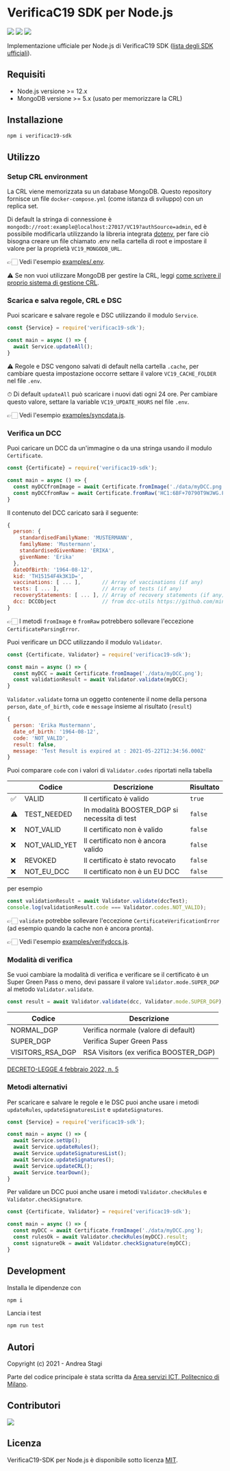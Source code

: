 # VerificaC19 SDK per Node.js

<a href="https://www.npmjs.com/package/verificac19-sdk"><img src="https://img.shields.io/npm/v/verificac19-sdk.svg?logo=npm" /></a>
<img src="https://github.com/italia/verificac19-sdk/actions/workflows/ci.yml/badge.svg" />
<a href="https://codecov.io/gh/italia/verificac19-sdk"><img src="https://codecov.io/gh/italia/verificac19-sdk/branch/master/graph/badge.svg?token=SZ7lyP073V"/></a>

Implementazione ufficiale per Node.js di VerificaC19 SDK ([lista degli SDK ufficiali](https://github.com/ministero-salute/it-dgc-verificac19-sdk-onboarding#lista-librerie)).

## Requisiti

- Node.js versione >= 12.x
- MongoDB versione >= 5.x (usato per memorizzare la CRL)

## Installazione

```sh
npm i verificac19-sdk
```

## Utilizzo

### Setup CRL environment

La CRL viene memorizzata su un database MongoDB. Questo repository fornisce un 
file `docker-compose.yml` (come istanza di sviluppo) con un replica set.

Di default la stringa di connessione è
`mongodb://root:example@localhost:27017/VC19?authSource=admin`, ed è possibile modificarla utilizzando la libreria integrata [dotenv](https://www.npmjs.com/package/dotenv), per fare ciò bisogna creare un file chiamato .env nella cartella di root e impostare il valore per la proprietà `VC19_MONGODB_URL`.

👉🏻  Vedi l'esempio [examples/.env](https://github.com/italia/verificac19-sdk/blob/master/examples/.env).

⚠️ Se non vuoi utilizzare MongoDB per gestire la CRL, 
leggi [come scrivere il proprio sistema di gestione CRL](https://github.com/italia/verificac19-sdk/blob/master/docs/it/CUSTOM_CRL.md).

### Scarica e salva regole, CRL e DSC

Puoi scaricare e salvare regole e DSC utilizzando il modulo `Service`.

```js
const {Service} = require('verificac19-sdk');

const main = async () => {
  await Service.updateAll();
}
```

⚠️ Regole e DSC vengono salvati di default nella cartella `.cache`, 
per cambiare questa impostazione occorre settare il valore `VC19_CACHE_FOLDER` nel file `.env`.

⏱ Di default `updateAll` può scaricare i nuovi dati ogni 24 ore.
Per cambiare questo valore, settare la variable `VC19_UPDATE_HOURS` nel file `.env`.

👉🏻  Vedi l'esempio [examples/syncdata.js](https://github.com/italia/verificac19-sdk/blob/master/examples/syncdata.js).

### Verifica un DCC

Puoi caricare un DCC da un'immagine o da una stringa usando il modulo `Certificate`.

```js
const {Certificate} = require('verificac19-sdk');

const main = async () => {
  const myDCCfromImage = await Certificate.fromImage('./data/myDCC.png');
  const myDCCfromRaw = await Certificate.fromRaw('HC1:6BF+70790T9WJWG.FKY*4GO0.O1CV2...etc..');
}
```

Il contenuto del DCC caricato sarà il seguente:

```js
{
  person: {
    standardisedFamilyName: 'MUSTERMANN',
    familyName: 'Mustermann',
    standardisedGivenName: 'ERIKA',
    givenName: 'Erika'
  },
  dateOfBirth: '1964-08-12',
  kid: 'TH15154F4k3K1D=',
  vaccinations: [ ... ],       // Array of vaccinations (if any)
  tests: [ ... ],              // Array of tests (if any)
  recoveryStatements: [ ... ], // Array of recovery statements (if any)
  dcc: DCCObject               // from dcc-utils https://github.com/ministero-salute/dcc-utils
}
```

👉🏻 I metodi `fromImage` e `fromRaw` potrebbero sollevare l'eccezione 
`CertificateParsingError`.

Puoi verificare un DCC utilizzando il modulo `Validator`.

```js
const {Certificate, Validator} = require('verificac19-sdk');

const main = async () => {
  const myDCC = await Certificate.fromImage('./data/myDCC.png');
  const validationResult = await Validator.validate(myDCC);
}
```

`Validator.validate` torna un oggetto contenente il nome della persona `person`,
`date_of_birth`, `code` e `message` insieme al risultato (`result`)

```js
{
  person: 'Erika Mustermann',
  date_of_birth: '1964-08-12',
  code: 'NOT_VALID',
  result: false,
  message: 'Test Result is expired at : 2021-05-22T12:34:56.000Z'
}
```

Puoi comparare `code` con i valori di `Validator.codes` riportati nella tabella

| | Codice          | Descrizione                                   | Risultato |
|-| --------------- | --------------------------------------------- | --------- |
|✅| VALID           | Il certificato è valido                       | `true` |
|⚠️| TEST_NEEDED     | In modalità BOOSTER_DGP si necessita di test  | `false` |
|❌| NOT_VALID       | Il certificato non è valido                   | `false` |
|❌| NOT_VALID_YET   | Il certificato non è ancora valido            | `false` | 
|❌| REVOKED         | Il certificato è stato revocato               | `false` |
|❌| NOT_EU_DCC      | Il certificato non è un EU DCC                | `false` |

per esempio 

```js
const validationResult = await Validator.validate(dccTest);
console.log(validationResult.code === Validator.codes.NOT_VALID);
```

👉🏻 `validate` potrebbe sollevare l'eccezione `CertificateVerificationError` (ad
esempio quando la cache non è ancora pronta).

👉🏻  Vedi l'esempio [examples/verifydccs.js](https://github.com/italia/verificac19-sdk/blob/master/examples/verifydccs.js).

### Modalità di verifica

Se vuoi cambiare la modalità di verifica e verificare se il certificato è un 
Super Green Pass o meno, devi passare il valore `Validator.mode.SUPER_DGP` al
metodo `Validator.validate`.

```js
const result = await Validator.validate(dcc, Validator.mode.SUPER_DGP);
```

| Codice         | Descrizione                              |
| -------------- | ---------------------------------------- |
| NORMAL_DGP     | Verifica normale (valore di default)     |
| SUPER_DGP      | Verifica Super Green Pass                | 
| VISITORS_RSA_DGP | RSA Visitors (ex verifica BOOSTER_DGP) | 

[DECRETO-LEGGE 4 febbraio 2022, n. 5](https://www.gazzettaufficiale.it/eli/id/2022/02/04/22G00014/sg)

### Metodi alternativi

Per scaricare e salvare le regole e le DSC puoi anche usare i metodi
`updateRules`, `updateSignaturesList` e `updateSignatures`.

```js
const {Service} = require('verificac19-sdk');

const main = async () => {
  await Service.setUp();
  await Service.updateRules();
  await Service.updateSignaturesList();
  await Service.updateSignatures();
  await Service.updateCRL();
  await Service.tearDown();
}
```

Per validare un DCC puoi anche usare i metodi `Validator.checkRules` e 
`Validator.checkSignature`.

```js
const {Certificate, Validator} = require('verificac19-sdk');

const main = async () => {
  const myDCC = await Certificate.fromImage('./data/myDCC.png');
  const rulesOk = await Validator.checkRules(myDCC).result;
  const signatureOk = await Validator.checkSignature(myDCC);
}
```

## Development

Installa le dipendenze con

```sh
npm i
```

Lancia i test

```sh
npm run test
```

## Autori
Copyright (c) 2021 - Andrea Stagi

Parte del codice principale è stata scritta da [Area servizi ICT, Politecnico di Milano](https://www.ict.polimi.it/).

## Contributori

<a href="https://github.com/italia/verificac19-sdk">
  <img
  src="https://contributors-img.web.app/image?repo=italia/verificac19-sdk"
  />
</a>

## Licenza
VerificaC19-SDK per Node.js è disponibile sotto licenza [MIT](https://opensource.org/licenses/mit-license.php).

